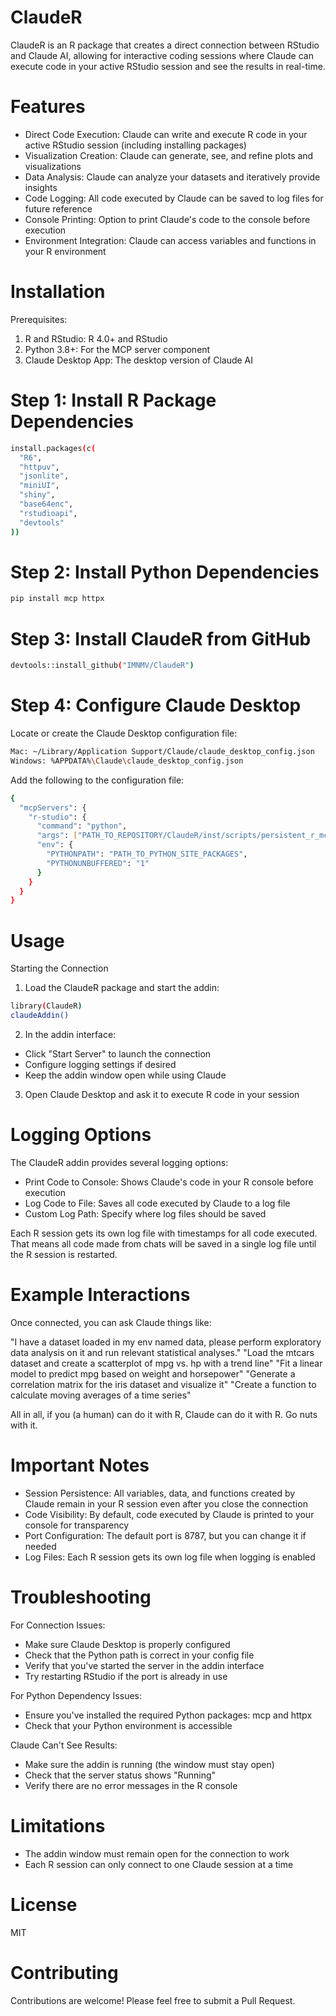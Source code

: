 # ClaudeR
ClaudeR is an R package that creates a direct connection between RStudio and Claude AI, allowing for interactive coding sessions where Claude can execute code in your active RStudio session and see the results in real-time.

# Features

- Direct Code Execution: Claude can write and execute R code in your active RStudio session (including installing packages)
- Visualization Creation: Claude can generate, see, and refine plots and visualizations 
- Data Analysis: Claude can analyze your datasets and iteratively provide insights
- Code Logging: All code executed by Claude can be saved to log files for future reference
- Console Printing: Option to print Claude's code to the console before execution
- Environment Integration: Claude can access variables and functions in your R environment

# Installation
Prerequisites:

1) R and RStudio: R 4.0+ and RStudio
2) Python 3.8+: For the MCP server component
3) Claude Desktop App: The desktop version of Claude AI

# Step 1: Install R Package Dependencies
```bash
install.packages(c(
  "R6",
  "httpuv",
  "jsonlite", 
  "miniUI",
  "shiny", 
  "base64enc",
  "rstudioapi",
  "devtools"
))
```
# Step 2: Install Python Dependencies

```bash
pip install mcp httpx
```

# Step 3: Install ClaudeR from GitHub
```bash
devtools::install_github("IMNMV/ClaudeR")
```

# Step 4: Configure Claude Desktop
Locate or create the Claude Desktop configuration file:
```bash
Mac: ~/Library/Application Support/Claude/claude_desktop_config.json
Windows: %APPDATA%\Claude\claude_desktop_config.json
```

Add the following to the configuration file:

```bash
{
  "mcpServers": {
    "r-studio": {
      "command": "python",
      "args": ["PATH_TO_REPOSITORY/ClaudeR/inst/scripts/persistent_r_mcp.py"],
      "env": {
        "PYTHONPATH": "PATH_TO_PYTHON_SITE_PACKAGES",
        "PYTHONUNBUFFERED": "1"
      }
    }
  }
}
```

# Usage
Starting the Connection

1) Load the ClaudeR package and start the addin:

```bash
library(ClaudeR)
claudeAddin()
```

2) In the addin interface:

- Click "Start Server" to launch the connection
- Configure logging settings if desired
- Keep the addin window open while using Claude

3) Open Claude Desktop and ask it to execute R code in your session

# Logging Options
The ClaudeR addin provides several logging options:

- Print Code to Console: Shows Claude's code in your R console before execution
- Log Code to File: Saves all code executed by Claude to a log file
- Custom Log Path: Specify where log files should be saved

Each R session gets its own log file with timestamps for all code executed. That means all code made from chats will be saved in a single log file until the R session is restarted.

# Example Interactions
Once connected, you can ask Claude things like:

"I have a dataset loaded in my env named data, please perform exploratory data analysis on it and run relevant statistical analyses."
"Load the mtcars dataset and create a scatterplot of mpg vs. hp with a trend line"
"Fit a linear model to predict mpg based on weight and horsepower"
"Generate a correlation matrix for the iris dataset and visualize it"
"Create a function to calculate moving averages of a time series"

All in all, if you (a human) can do it with R, Claude can do it with R. Go nuts with it. 

# Important Notes

- Session Persistence: All variables, data, and functions created by Claude remain in your R session even after you close the connection
- Code Visibility: By default, code executed by Claude is printed to your console for transparency
- Port Configuration: The default port is 8787, but you can change it if needed
- Log Files: Each R session gets its own log file when logging is enabled

# Troubleshooting

For Connection Issues:

- Make sure Claude Desktop is properly configured
- Check that the Python path is correct in your config file
- Verify that you've started the server in the addin interface
- Try restarting RStudio if the port is already in use

For Python Dependency Issues:

- Ensure you've installed the required Python packages: mcp and httpx
- Check that your Python environment is accessible

Claude Can't See Results:

- Make sure the addin is running (the window must stay open)
- Check that the server status shows "Running"
- Verify there are no error messages in the R console

# Limitations

- The addin window must remain open for the connection to work
- Each R session can only connect to one Claude session at a time

# License
MIT

# Contributing

Contributions are welcome! Please feel free to submit a Pull Request.

  
